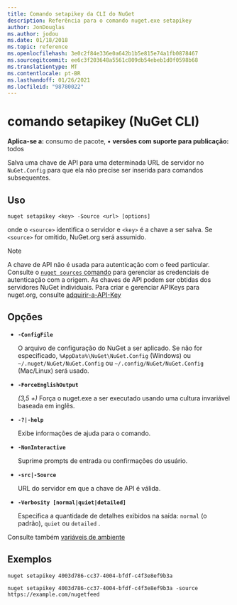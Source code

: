 ```yaml
---
title: Comando setapikey da CLI do NuGet
description: Referência para o comando nuget.exe setapikey
author: JonDouglas
ms.author: jodou
ms.date: 01/18/2018
ms.topic: reference
ms.openlocfilehash: 3e0c2f84e336e0a642b1b5e815e74a1fb0878467
ms.sourcegitcommit: ee6c3f203648a5561c809db54ebeb1d0f0598b68
ms.translationtype: MT
ms.contentlocale: pt-BR
ms.lasthandoff: 01/26/2021
ms.locfileid: "98780022"
---
```

# <a name="setapikey-command-nuget-cli"></a>comando setapikey (NuGet CLI)

**Aplica-se a:** consumo de pacote, &bullet; **versões com suporte para publicação:** todos

Salva uma chave de API para uma determinada URL de servidor no `NuGet.Config` para que ela não precise ser inserida para comandos subsequentes.

## <a name="usage"></a>Uso

```cli
nuget setapikey <key> -Source <url> [options]
```

onde o `<source>` identifica o servidor e `<key>` é a chave a ser salva. Se `<source>` for omitido, NuGet.org será assumido. 

> [!NOTE]
> A chave de API não é usada para autenticação com o feed particular. Consulte o [ `nuget sources` comando](../cli-reference/cli-ref-sources.md) para gerenciar as credenciais de autenticação com a origem.
> As chaves de API podem ser obtidas dos servidores NuGet individuais. Para criar e gerenciar APIKeys para nuget.org, consulte [adquirir-a-API-Key](../../nuget-org/scoped-api-keys.md#acquire-an-api-key)

## <a name="options"></a>Opções

- **`-ConfigFile`**

  O arquivo de configuração do NuGet a ser aplicado. Se não for especificado, `%AppData%\NuGet\NuGet.Config` (Windows) ou `~/.nuget/NuGet/NuGet.Config` ou `~/.config/NuGet/NuGet.Config` (Mac/Linux) será usado.

- **`-ForceEnglishOutput`**

  *(3,5 +)* Força o nuget.exe a ser executado usando uma cultura invariável baseada em inglês.

- **`-?|-help`**

  Exibe informações de ajuda para o comando.

- **`-NonInteractive`**

  Suprime prompts de entrada ou confirmações do usuário.

- **`-src|-Source`**

  URL do servidor em que a chave de API é válida.

- **`-Verbosity [normal|quiet|detailed]`**

  Especifica a quantidade de detalhes exibidos na saída: `normal` (o padrão), `quiet` ou `detailed` .

Consulte também [variáveis de ambiente](cli-ref-environment-variables.md)

## <a name="examples"></a>Exemplos

```cli
nuget setapikey 4003d786-cc37-4004-bfdf-c4f3e8ef9b3a

nuget setapikey 4003d786-cc37-4004-bfdf-c4f3e8ef9b3a -source https://example.com/nugetfeed
```
